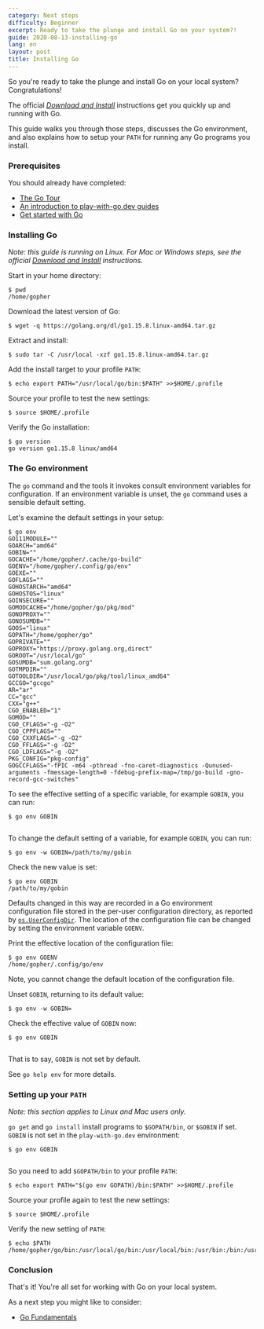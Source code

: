 ```yaml
---
category: Next steps
difficulty: Beginner
excerpt: Ready to take the plunge and install Go on your system?!
guide: 2020-08-13-installing-go
lang: en
layout: post
title: Installing Go
---
```


So you're ready to take the plunge and install Go on your local system? Congratulations!

The official [_Download and Install_](https://golang.org/doc/install) instructions get you quickly up and running with Go.

This guide walks you through those steps, discusses the Go environment, and also explains how to setup your `PATH` for
running any Go programs you install.

### Prerequisites

You should already have completed:

* [The Go Tour](https://tour.golang.org/)
* [An introduction to play-with-go.dev guides](/intro-to-play-with-go-dev_go115_en/)
* [Get started with Go](/get-started-with-go_go115_en/)

### Installing Go

_Note: this guide is running on Linux. For Mac or Windows steps, see the official [Download and
Install](https://golang.org/doc/install) instructions._

Start in your home directory:

<pre data-command-src="cHdkCg=="><code class="language-.term1">$ pwd
/home/gopher
</code></pre>

Download the latest version of Go:

<pre data-command-src="d2dldCAtcSBodHRwczovL2dvbGFuZy5vcmcvZGwvZ28xLjE1LjgubGludXgtYW1kNjQudGFyLmd6Cg=="><code class="language-.term1">$ wget -q https://golang.org/dl/go1.15.8.linux-amd64.tar.gz
</code></pre>

Extract and install:

<pre data-command-src="c3VkbyB0YXIgLUMgL3Vzci9sb2NhbCAteHpmIGdvMS4xNS44LmxpbnV4LWFtZDY0LnRhci5nego="><code class="language-.term1">$ sudo tar -C /usr/local -xzf go1.15.8.linux-amd64.tar.gz
</code></pre>

Add the install target to your profile `PATH`:

<pre data-command-src="ZWNobyBleHBvcnQgUEFUSD0iL3Vzci9sb2NhbC9nby9iaW46JFBBVEgiID4+JEhPTUUvLnByb2ZpbGUK"><code class="language-.term1">$ echo export PATH=&#34;/usr/local/go/bin:$PATH&#34; &gt;&gt;$HOME/.profile
</code></pre>

Source your profile to test the new settings:

<pre data-command-src="c291cmNlICRIT01FLy5wcm9maWxlCg=="><code class="language-.term1">$ source $HOME/.profile
</code></pre>

Verify the Go installation:

<pre data-command-src="Z28gdmVyc2lvbgo="><code class="language-.term1">$ go version
go version go1.15.8 linux/amd64
</code></pre>

### The Go environment

The `go` command and the tools it invokes consult environment variables
for configuration. If an environment variable is unset, the `go` command
uses a sensible default setting.

Let's examine the default settings in your setup:

<pre data-command-src="Z28gZW52Cg=="><code class="language-.term1">$ go env
GO111MODULE=&#34;&#34;
GOARCH=&#34;amd64&#34;
GOBIN=&#34;&#34;
GOCACHE=&#34;/home/gopher/.cache/go-build&#34;
GOENV=&#34;/home/gopher/.config/go/env&#34;
GOEXE=&#34;&#34;
GOFLAGS=&#34;&#34;
GOHOSTARCH=&#34;amd64&#34;
GOHOSTOS=&#34;linux&#34;
GOINSECURE=&#34;&#34;
GOMODCACHE=&#34;/home/gopher/go/pkg/mod&#34;
GONOPROXY=&#34;&#34;
GONOSUMDB=&#34;&#34;
GOOS=&#34;linux&#34;
GOPATH=&#34;/home/gopher/go&#34;
GOPRIVATE=&#34;&#34;
GOPROXY=&#34;https://proxy.golang.org,direct&#34;
GOROOT=&#34;/usr/local/go&#34;
GOSUMDB=&#34;sum.golang.org&#34;
GOTMPDIR=&#34;&#34;
GOTOOLDIR=&#34;/usr/local/go/pkg/tool/linux_amd64&#34;
GCCGO=&#34;gccgo&#34;
AR=&#34;ar&#34;
CC=&#34;gcc&#34;
CXX=&#34;g++&#34;
CGO_ENABLED=&#34;1&#34;
GOMOD=&#34;&#34;
CGO_CFLAGS=&#34;-g -O2&#34;
CGO_CPPFLAGS=&#34;&#34;
CGO_CXXFLAGS=&#34;-g -O2&#34;
CGO_FFLAGS=&#34;-g -O2&#34;
CGO_LDFLAGS=&#34;-g -O2&#34;
PKG_CONFIG=&#34;pkg-config&#34;
GOGCCFLAGS=&#34;-fPIC -m64 -pthread -fno-caret-diagnostics -Qunused-arguments -fmessage-length=0 -fdebug-prefix-map=/tmp/go-build -gno-record-gcc-switches&#34;
</code></pre>

To see the effective setting of a specific variable, for example `GOBIN`, you can run:

<pre data-command-src="Z28gZW52IEdPQklOCg=="><code class="language-.term1">$ go env GOBIN

</code></pre>

To change the default setting of a variable, for example `GOBIN`, you can run:

<pre data-command-src="Z28gZW52IC13IEdPQklOPS9wYXRoL3RvL215L2dvYmluCg=="><code class="language-.term1">$ go env -w GOBIN=/path/to/my/gobin
</code></pre>

Check the new value is set:

<pre data-command-src="Z28gZW52IEdPQklOCg=="><code class="language-.term1">$ go env GOBIN
/path/to/my/gobin
</code></pre>

Defaults changed in this way
are recorded in a Go environment configuration file stored in the
per-user configuration directory, as reported by [`os.UserConfigDir`](https://pkg.go.dev/os#UserConfigDir).
The location of the configuration file can be changed by setting
the environment variable `GOENV`.

Print the effective location of the configuration file:

<pre data-command-src="Z28gZW52IEdPRU5WCg=="><code class="language-.term1">$ go env GOENV
/home/gopher/.config/go/env
</code></pre>

Note, you cannot change the default location of the configuration file.

Unset `GOBIN`, returning to its default value:

<pre data-command-src="Z28gZW52IC13IEdPQklOPQo="><code class="language-.term1">$ go env -w GOBIN=
</code></pre>

Check the effective value of `GOBIN` now:

<pre data-command-src="Z28gZW52IEdPQklOCg=="><code class="language-.term1">$ go env GOBIN

</code></pre>

That is to say, `GOBIN` is not set by default.

See `go help env` for more details.

### Setting up your `PATH`

_Note: this section applies to Linux and Mac users only._

`go get` and `go install` install programs to `$GOPATH/bin`, or
`$GOBIN` if set. `GOBIN` is not set in the `play-with-go.dev` environment:

<pre data-command-src="Z28gZW52IEdPQklOCg=="><code class="language-.term1">$ go env GOBIN

</code></pre>

So you need to add `$GOPATH/bin` to your profile `PATH`:

<pre data-command-src="ZWNobyBleHBvcnQgUEFUSD0iJChnbyBlbnYgR09QQVRIKS9iaW46JFBBVEgiID4+JEhPTUUvLnByb2ZpbGUK"><code class="language-.term1">$ echo export PATH=&#34;$(go env GOPATH)/bin:$PATH&#34; &gt;&gt;$HOME/.profile
</code></pre>

Source your profile again to test the new settings:

<pre data-command-src="c291cmNlICRIT01FLy5wcm9maWxlCg=="><code class="language-.term1">$ source $HOME/.profile
</code></pre>

Verify the new setting of `PATH`:

<pre data-command-src="ZWNobyAkUEFUSAo="><code class="language-.term1">$ echo $PATH
/home/gopher/go/bin:/usr/local/go/bin:/usr/local/bin:/usr/bin:/bin:/usr/local/games:/usr/games
</code></pre>

### Conclusion

That's it! You're all set for working with Go on your local system.

As a next step you might like to consider:

* [Go Fundamentals](/go-fundamentals_go115_en)
<script>let pageGuide="2020-08-13-installing-go"; let pageLanguage="en"; let pageScenario="go115";</script>
